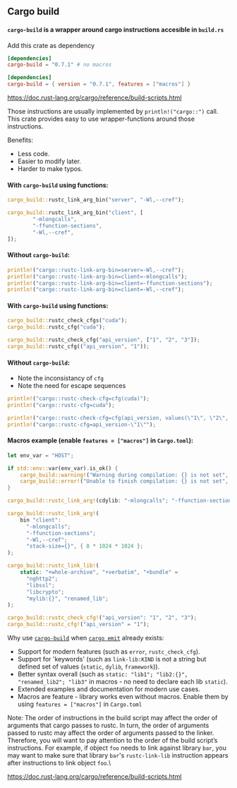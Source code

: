 ## Cargo build

#### `cargo-build` is a wrapper around cargo instructions accesible in `build.rs`

Add this crate as dependency
```toml
[dependencies]
cargo-build = "0.7.1" # no macros

[dependencies]
cargo-build = { version = "0.7.1", features = ["macros"] }
```

<https://doc.rust-lang.org/cargo/reference/build-scripts.html>

Those instructions are usually implemented by `println!("cargo::")` call. This crate
provides easy to use wrapper-functions around those instructions.

Benefits:
- Less code.
- Easier to modify later.
- Harder to make typos.

#### With `cargo-build` using functions:
```rust
cargo_build::rustc_link_arg_bin("server", "-Wl,--cref");

cargo_build::rustc_link_arg_bin("client", [
        "-mlongcalls",
        "-ffunction-sections",
        "-Wl,--cref",
]);
```
#### Without `cargo-build`:
```rust
println!("cargo::rustc-link-arg-bin=server=-Wl,--cref");
println!("cargo::rustc-link-arg-bin=client=-mlongcalls");
println!("cargo::rustc-link-arg-bin=client=-ffunction-sections");
println!("cargo::rustc-link-arg-bin=client=-Wl,--cref");
```

#### With `cargo-build` using functions:
```rust
cargo_build::rustc_check_cfgs("cuda");
cargo_build::rustc_cfg("cuda");

cargo_build::rustc_check_cfg("api_version", ["1", "2", "3"]);
cargo_build::rustc_cfg(("api_version", "1"));
```
#### Without `cargo-build`:
- Note the inconsistancy of `cfg`
- Note the need for escape sequences
```rust
println!("cargo::rustc-check-cfg=cfg(cuda)");
println!("cargo::rustc-cfg=cuda");

println!("cargo::rustc-check-cfg=cfg(api_version, values(\"1\", \"2\", \"3\"))");
println!("cargo::rustc-cfg=api_version-\"1\"");
```
#### Macros example (enable `features = ["macros"]` in `Cargo.toml`):
```rust
let env_var = "HOST";

if std::env::var(env_var).is_ok() {
    cargo_build::warning!("Warning during compilation: {} is not set", env_var);
    cargo_build::error!("Unable to finish compilation: {} is not set", env_var);
}

cargo_build::rustc_link_arg!(cdylib: "-mlongcalls"; "-ffunction-sections");

cargo_build::rustc_link_arg!(
    bin "client":
      "-mlongcalls";
      "-ffunction-sections";
      "-Wl,--cref";
      "stack-size={}", { 8 * 1024 * 1024 };
);

cargo_build::rustc_link_lib!(
    static: "+whole-archive", "+verbatim", "+bundle" =
      "nghttp2";
      "libssl";
      "libcrypto";
      "mylib:{}", "renamed_lib";
);

cargo_build::rustc_check_cfg!("api_version": "1", "2", "3");
cargo_build::rustc_cfg!("api_version" = "1");
```

Why use [`cargo-build`](https://crates.io/crates/cargo-build) when [`cargo emit`](https://crates.io/crates/cargo-emit) already exists:
- Support for modern features (such as `error`, `rustc_check_cfg`).
- Support for 'keywords' (such as `link-lib:KIND` is not a string but defined set of values (`static`, `dylib`, `framework`)).
- Better syntax overall (such as `static: "lib1"; "lib2:{}", "renamed_lib2"; "lib3"` in macros - no need to declare each lib `static`).
- Extended examples and documentation for modern use cases.
- Macros are feature - library works even without macros. Enable them by using `features = ["macros"]` in `Cargo.toml`

Note: The order of instructions in the build script may affect the order of arguments that
cargo passes to rustc. In turn, the order of arguments passed to rustc may affect the
order of arguments passed to the linker. Therefore, you will want to pay attention to
the order of the build script’s instructions. For example, if object `foo` needs to link
against library `bar`, you may want to make sure that library `bar`'s `rustc-link-lib`
instruction appears after instructions to link object `foo`.\

<https://doc.rust-lang.org/cargo/reference/build-scripts.html>
